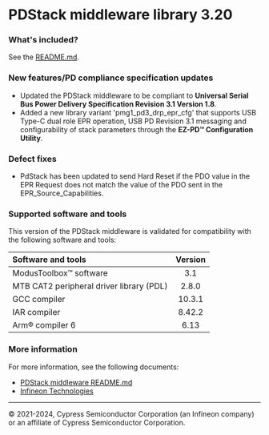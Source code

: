 # PDStack middleware library 3.20

### What's included?
See the [README.md](./README.md).

### New features/PD compliance specification updates

- Updated the PDStack middleware to be compliant to **Universal Serial Bus Power Delivery Specification Revision 3.1 Version 1.8**.
- Added a new library variant 'pmg1_pd3_drp_epr_cfg' that supports USB Type-C dual role EPR operation, USB PD Revision 3.1 messaging and configurability of stack parameters through the **EZ-PD&trade; Configuration Utility**.

### Defect fixes

- PdStack has been updated to send Hard Reset if the PDO value in the EPR Request does not match the value of the PDO sent in the EPR_Source_Capabilities.

### Supported software and tools
This version of the PDStack middleware is validated for compatibility with the following software and tools:

| Software and tools                                      | Version |
| :---                                                    | :----:  |
| ModusToolbox&trade; software                            | 3.1     |
| MTB CAT2 peripheral driver library (PDL)                | 2.8.0   |
| GCC compiler                                            | 10.3.1  |
| IAR compiler                                            | 8.42.2  |
| Arm&reg; compiler 6                                     | 6.13    |

### More information
For more information, see the following documents:
* [PDStack middleware README.md](./README.md)
* [Infineon Technologies](https://www.infineon.com)
  
---
© 2021-2024, Cypress Semiconductor Corporation (an Infineon company) or an affiliate of Cypress Semiconductor Corporation.
